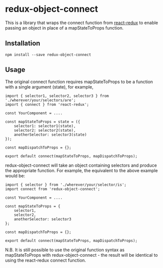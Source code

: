 # redux-object-connect

This is a library that wraps the connect function from [react-redux](https://github.com/reactjs/react-redux) to enable passing an object in place of a mapStateToProps function.

Installation
-----------

````
npm install --save redux-object-connect
````

Usage
-----
The original connect function requires mapStateToProps to be a function with a single argument (state), for example,

````
import { selector1, selector2, selector3 } from './wherever/your/selectors/are';
import { connect } from 'react-redux';

const YourComponent = ....

const mapStateToProps = state = ({
    selector1: selector1(state),
    selector2: selector2(state),
    anotherSelector: selector3(state)
});

const mapDispatchToProps = {};

export default connect(mapStateToProps, mapDispatchToProps);
````

redux-object-connect will take an object containing selectors and produce the appropriate function.  For example, the equivalent to the above example would be:

````
import { selector } from './wherever/your/selector/is';
import connect from 'redux-object-connect';

const YourComponent = ....

const mapStateToProps = {
    selector1,
    selector2,
    anotherSelector: selector3
};

const mapDispatchToProps = {};

export default connect(mapStateToProps, mapDispatchToProps);
````
N.B. It is still possible to use the original function syntax as mapStateToProps with redux-object-connect - the result will be identical to using the react-redux connect function.
